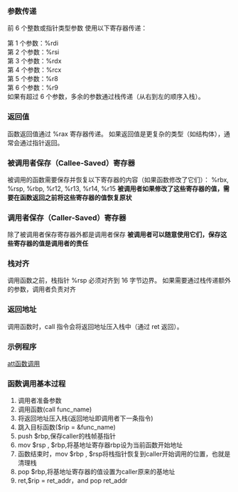 ### 参数传递
前 6 个整数或指针类型参数 使用以下寄存器传递：

第 1 个参数：%rdi  
第 2 个参数：%rsi  
第 3 个参数：%rdx  
第 4 个参数：%rcx  
第 5 个参数：%r8  
第 6 个参数：%r9  
如果有超过 6 个参数，多余的参数通过栈传递（从右到左的顺序入栈）。

### 返回值

函数返回值通过 %rax 寄存器传递。
如果返回值是更复杂的类型（如结构体），通常会通过指针返回。

### 被调用者保存（Callee-Saved）寄存器
被调用的函数需要保存并恢复以下寄存器的内容（如果函数修改了它们）：
%rbx, %rsp, %rbp, %r12, %r13, %r14, %r15
**被调用者如果修改了这些寄存器的值，需要在函数返回之前将这些寄存器的值恢复原状**

### 调用者保存（Caller-Saved）寄存器
除了被调用者保存寄存器外都是调用者保存
**被调用者可以随意使用它们，保存这些寄存器的值是调用者的责任**

### 栈对齐
调用函数之前，栈指针 %rsp 必须对齐到 16 字节边界。
如果需要通过栈传递额外的参数，调用者负责对齐
### 返回地址
调用函数时，call 指令会将返回地址压入栈中（通过 ret 返回）。


### 示例程序
[att函数调用](file:\\\C:\Just-For-Fun\ASM\learn\func_call.asm)

### 函数调用基本过程
1. 调用者准备参数
2. 调用函数(call func_name)
3. 将返回地址压入栈(返回地址即调用者下一条指令)
4. 跳入目标函数($rip = &func_name)
5. push $rbp,保存caller的栈帧基指针
6. mov $rsp , $rbp,将基地址寄存器rbp设为当前函数开始地址
7. 函数结束时，mov $rbp , $rsp将栈指针恢复到caller开始调用的位置，也就是清理栈
8. pop $rbp,将基地址寄存器的值设置为caller原来的基地址
9. ret,$rip = ret_addr，and pop ret_addr